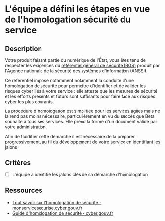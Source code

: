 # L'équipe a défini les étapes en vue de l'homologation sécurité du service

## Description

Votre produit faisant partie du numérique de l'État, vous êtes tenu de
respecter les exigences du [référentiel général de sécurité
(RGS)](https://cyber.gouv.fr/le-referentiel-general-de-securite-rgs)
produit par l'Agence nationale de la sécurité des systèmes
d’information (ANSSI).

Ce référentiel impose notamment notamment la conduite d'une
homologation de sécurité pour permettre d'identifier et de valider
les risques cyber liés à votre service : elle atteste que les mesures
de sécurité et les efforts présents et futurs sont suffisants pour
faire face aux risques cyber les plus courants.

La procédure d'homologation est simplifiée pour les services agiles
mais ne la rend pas moins nécessaire, particulièrement en vu du succès
que Beta souhaite à tous ses services. Elle prend la forme d'un
document validé par votre administration.

Afin de fluidifier cette démarche il est nécessaire de la préparer
progressivement, au fil du développement de votre service en identifiant
les jalons

## Critères

- [ ] L'équipe a identifié les jalons clés de sa démarche d'homologation

## Ressources

- [Tout savoir sur l'homologation de sécurité - monservicesecurise.cyber.gouv.fr](https://monservicesecurise.cyber.gouv.fr/articles/tout-savoir-sur-lhomologation-de-securite)
- [Guide d'homologation de sécurité - cyber.gouv.fr](https://cyber.gouv.fr/sites/default/files/document/guide-homologation-securite-web-04-2025.pdf)
